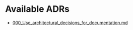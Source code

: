 # Available ADRs

   * [000_Use_architectural_decisions_for_documentation.md](000_Use_architectural_decisions_for_documentation.md) 
